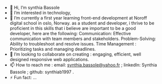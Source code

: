 - 👋 Hi, I’m synthia Bassole 
- 👀 I’m interested in technology,
- 🌱 I’m currently a first year learning front-end development at Noroff digital school in oslo, Norway. as a student  and developer, i thrive to be proficient in this skills that i believe are important to be a good developer, here are the following:
  Communication: Effective communication with team members and stakeholders.
  Problem-Solving: Ability to troubleshoot and resolve issues.
  Time Management : Prioritizing tasks and managing deadlines.
- 💞️ I’m looking to collaborate on creating : engaging, efficient, well designed responsive web applications.
- 📫 How to reach me : email: synthia.bassole@yahoo.fr ; linkedIn: Synthia Bassole ; github: synthiab1997 .
- ⚡ Fun fact: ...

<!---
synthiab1997/synthiab1997 is a ✨ special ✨ repository because its `README.md` (this file) appears on your GitHub profile.
You can click the Preview link to take a look at your changes.
--->
